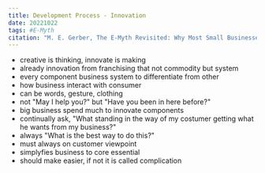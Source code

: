 ```yaml
---
title: Development Process - Innovation
date: 20221022
tags: #E-Myth
citation: "M. E. Gerber, The E-Myth Revisited: Why Most Small Businesses Don’t Work and What to Do About It. Harper Collins, 2009."
---
```


- creative is thinking, innovate is making
- already innovation from franchising that not commodity but system
- every component business system to differentiate from other
- how business interact with consumer
- can be words, gesture, clothing
- not "May I help you?" but "Have you been in here before?"
- big business spend much to innovate components
- continually ask, "What standing in the way of my costumer getting what he wants from my business?"
- always "What is the best way to do this?"
- must always on customer viewpoint
- simplyfies business to core essential
- should make easier, if not it is called complication